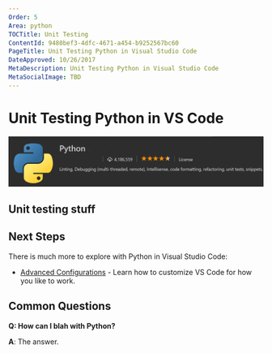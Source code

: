 ```yaml
---
Order: 5
Area: python
TOCTitle: Unit Testing
ContentId: 9480bef3-4dfc-4671-a454-b9252567bc60
PageTitle: Unit Testing Python in Visual Studio Code
DateApproved: 10/26/2017
MetaDescription: Unit Testing Python in Visual Studio Code
MetaSocialImage: TBD
---
```

# Unit Testing Python in VS Code

![Python unit testing](images/unit-testing/some-image.png)

## Unit testing stuff

## Next Steps

There is much more to explore with Python in Visual Studio Code:

* [Advanced Configurations](/docs/python/advanced-config.md) - Learn how to customize VS Code for how you like to work.

## Common Questions

**Q: How can I blah with Python?**

**A**: The answer.